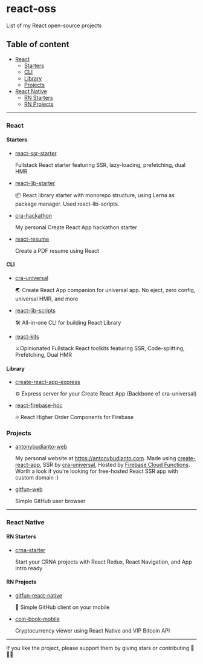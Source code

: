 # react-oss
List of my React open-source projects

## Table of content
- [React](#react)
  - [Starters](#starters)
  - [CLI](#cli)
  - [Library](#library)
  - [Projects](#projects)
- [React Native](#react-native)
  - [RN Starters](#rn-starters)
  - [RN Projects](#rn-projects)

___

### React

#### Starters
- [react-ssr-starter](https://github.com/antonybudianto/react-ssr-starter)
 
  Fullstack React starter featuring SSR, lazy-loading, prefetching, dual HMR
  
- [react-lib-starter](https://github.com/antonybudianto/react-lib-starter)
 
  📦 React library starter with monorepo structure, using Lerna as package manager. Used react-lib-scripts.

- [cra-hackathon](https://github.com/antonybudianto/cra-hackathon)
  
  My personal Create React App hackathon starter
  
- [react-resume](https://github.com/antonybudianto/react-resume)
  
  Create a PDF resume using React


#### CLI
- [cra-universal](https://github.com/antonybudianto/cra-universal)

  🌏 Create React App companion for universal app. No eject, zero config, universal HMR, and more
  
- [react-lib-scripts](https://github.com/antonybudianto/react-lib-scripts)
  
  🛠️ All-in-one CLI for building React Library

- [react-kits](https://github.com/antonybudianto/react-kits)
   
  ⚔️Opinionated Fullstack React toolkits featuring SSR, Code-splitting, Prefetching, Dual HMR
  
#### Library
- [create-react-app-express](https://github.com/antonybudianto/create-react-app-express)

  ⚙️ Express server for your Create React App (Backbone of cra-universal)
  
- [react-firebase-hoc](https://github.com/antonybudianto/react-firebase-hoc)

  🔥 React Higher Order Components for Firebase


### Projects
- [antonybudianto-web](https://github.com/antonybudianto/antonybudianto-web)
  
  My personal website at https://antonybudianto.com. Made using [create-react-app](https://github.com/facebook/create-react-app), SSR by [cra-universal](https://github.com/antonybudianto/cra-universal), Hosted by [Firebase Cloud Functions](https://firebase.google.com/docs/functions/). Worth a look if you're looking for free-hosted React SSR app with custom domain :)
  
- [gitfun-web](https://github.com/antonybudianto/gitfun-web)

  Simple GitHub user browser

___

### React Native

#### RN Starters
- [crna-starter](https://github.com/antonybudianto/crna-starter)
  
  Start your CRNA projects with React Redux, React Navigation, and App Intro ready
  
#### RN Projects
- [gitfun-react-native](https://github.com/antonybudianto/gitfun-react-native)

  👨‍ Simple GitHub client on your mobile
  
- [coin-book-mobile](https://github.com/antonybudianto/coin-book-mobile)

  Cryptocurrency viewer using React Native and VIP Bitcoin API


___

If you like the project, please support them by giving stars or contributing 🎉🎉🎉
